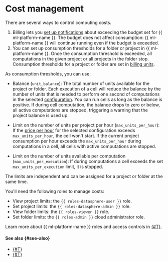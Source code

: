 # Cost management

There are several ways to control computing costs.

1. Billing lets you [set up notifications](../../billing/operations/budgets.md) about exceeding the budget set for {{ ml-platform-name }}. The budget does not affect consumption: {{ ml-platform-name }} will continue running even if the budget is exceeded.
1. You can set up consumption thresholds for a folder or project in {{ ml-platform-name }}. Once the consumption threshold is exceeded, all computations in the given project or all projects in the folder stop. Consumption thresholds for a project or folder are set in [billing units](../pricing.md#unit).

As consumption thresholds, you can use:

* Balance (`unit_balance`): The total number of units available for the project or folder. Each execution of a cell will reduce the balance by the number of units that is needed to perform one second of computations in the selected [configuration](../concepts/configurations.md). You can run cells as long as the balance is positive. If during cell computation, the balance drops to zero or below, all active computations are stopped, triggering a warning that the project balance is used up.

* Limit on the number of units per project per hour (`max_units_per_hour`): If the [price per hour](../pricing.md) for the selected configuration exceeds `max_units_per_hour`, the cell won't start. If the current  project consumption per hour exceeds the `max_units_per_hour` during computations in a cell, all cells with active computations are stopped.

* Limit on the number of units available per computation (`max_units_per_execution`): If during computations a cell exceeds the set `max_units_per_execution` limit, it is stopped.

The limits are independent and can be assigned for a project or folder at the same time.

You'll need the following roles to manage costs:

* View project limits: the `{{ roles-datasphere-user }}` role.
* Set project limits: the `{{ roles-datasphere-admin }}` role.
* View folder limits: the `{{ roles-viewer }}` role.
* Set folder limits: the `{{ roles-admin }}` cloud administrator role.

Learn more about {{ ml-platform-name }} roles and access controls in [{#T}](../security/index.md).

#### See also {#see-also}

* [{#T}](../operations/projects/custom-limits.md)
* [{#T}](../operations/projects/set-ds-budget.md)
